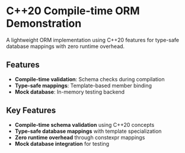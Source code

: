 # C++20 Compile-time ORM Demonstration

A lightweight ORM implementation using C++20 features for type-safe database mappings with zero runtime overhead.

## Features
- **Compile-time validation**: Schema checks during compilation
- **Type-safe mappings**: Template-based member binding
- **Mock database**: In-memory testing backend


## Key Features
- **Compile-time schema validation** using C++20 concepts
- **Type-safe database mappings** with template specialization
- **Zero runtime overhead** through constexpr mappings
- **Mock database integration** for testing